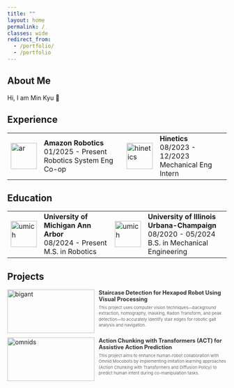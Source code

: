 ```yaml
---
title: ""
layout: home
permalink: /
classes: wide
redirect_from:
  - /portfolio/
  - /portfolio
---
```


## About Me

Hi, I am Min Kyu :wave:

## Experience
<table>
  <tbody>
    <tr>
      <td style = "border-bottom-width:0;"><img src="{{site.baseurl}}/assets/images/main/ar.jpg" alt="ar" width="60"></td>
      <td style = "border-bottom-width:0;">
        <strong>Amazon Robotics</strong> <br> 01/2025 - Present <br> Robotics System Eng Co-op</td>
      <td style = "border-bottom-width:0;"><img src="{{site.baseurl}}/assets/images/main/hinetics.jpg" alt="hinetics" width="60"></td>
      <td style = "border-bottom-width:0;">
        <strong>Hinetics</strong> <br> 08/2023 - 12/2023 <br> Mechanical Eng Intern</td>
    </tr>
  </tbody>
</table>

## Education
<table>
  <tbody>
    <tr>
      <td style="border-bottom-width:0;"><img src="{{site.baseurl}}/assets/images/main/umich.jpg" alt="umich" width="60"></td>
      <td style="border-bottom-width:0;">
        <strong>University of Michigan Ann Arbor</strong> <br> 08/2024 - Present <br> M.S. in Robotics
      </td>
      <td style="border-bottom-width:0;"><img src="{{site.baseurl}}/assets/images/main/uiuc.jpg" alt="umich" width="60"></td>
      <td style="border-bottom-width:0;">
        <strong>University of Illinois Urbana-Champaign</strong> <br> 08/2020 - 05/2024 <br> B.S. in Mechanical Engineering
      </td>
    </tr>
  </tbody>
</table>

## Projects

<div class="container">
  <div class="image-container">
    <a href="/project/bigant">
      <img src="{{site.baseurl}}/assets/images/bigant/bigant.png" alt="bigant">
    </a>
  </div>
  <div class="text-container">
    <div class="header-row">
      <a href="/project/bigant" class="title-link">
        <h3>Staircase Detection for Hexapod Robot Using Visual Processing</h3>
      </a>
    </div>
    <div class="text-content">
      <p>This project uses computer vision techniques—background extraction, homography, masking, Radon Transform, and peak detection—to accurately identify stair edges for robotic gait analysis and navigation.</p>
    </div>
  </div>
</div>

<div class="container">
  <div class="image-container">
    <a href="/project/omnids">
      <img src="{{site.baseurl}}/assets/images/omnids.gif" alt="omnids">
    </a>
  </div>
  <div class="text-container">
    <div class="header-row">
      <a href="/project/omnids" class="title-link">
        <h3>Action Chunking with Transformers (ACT) for Assistive Action Prediction</h3>
      </a>
    </div>
    <div class="text-content">
      <p>This project aims to enhance human-robot collaboration with Omnid Mocobots by implementing imitation learning approaches (Action Chunking with Transformers and Diffusion Policy) to predict human intent during co-manipulation tasks.</p>
    </div>
  </div>
</div>

<style>
.container {
  display: flex;
  margin-bottom: 10px;
  gap: 10px;
}

.image-container {
  flex: 0 0 200px;
  height: 100px;
  overflow: hidden;
}

.image-container img {
  width: 100%;
  height: 100%;
  object-fit: cover;
  object-position: center;
  display: block;
  transition: opacity 0.2s;
}

/* Special handling for logo-style images in the experience/education tables */
table img {
  width: 60px;
  height: 60px;
  object-fit: contain;
}

.image-container img:hover {
  opacity: 0.8;
}

.text-container {
  flex: 1;
  display: flex;
  flex-direction: column;
  min-height: 100px;
  justify-content: flex-start;
}

.header-row {
  display: flex;
  justify-content: space-between;
  align-items: flex-start;
  margin-bottom: 0.25rem;
}

.header-row h3 {
  margin: 0;
  font-size: 0.8rem;
  color: #333;
  transition: color 0.2s;
  line-height: 1.2;
}

.title-link {
  text-decoration: none;
  color: inherit;
}

.title-link:hover h3 {
  color: #0066cc;
  text-decoration: underline;
}

.text-content p {
  margin: 0;
  font-size: 0.6rem;
  line-height: 1.4;
  color: #666;
}
</style>